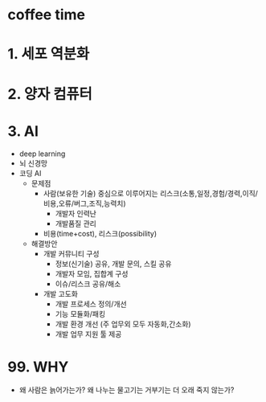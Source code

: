 # coffee time 

# 1. 세포 역분화 

# 2. 양자 컴퓨터 

# 3. AI 
- deep learning 
- 뇌 신경망 
- 코딩 AI 
  - 문제점 
    - 사람(보유한 기술) 중심으로 이루어지는 리스크(소통,일정,경험/경력,이직/비용,오류/버그,조직,능력치)
      - 개발자 인력난 
      - 개발품질 관리 
    - 비용(time+cost), 리스크(possibility)
  - 해결방안 
    - 개발 커뮤니티 구성 
      - 정보(신기술) 공유, 개발 문의, 스킬 공유
      - 개발자 모임, 집합계 구성 
      - 이슈/리스크 공유/해소
    - 개발 고도화 
      - 개발 프로세스 정의/개선 
      - 기능 모듈화/패킹 
      - 개발 환경 개선 (주 업무외 모두 자동화,간소화)
      - 개발 업무 지원 툴 제공  

# 99. WHY 
- 왜 사람은 늙어가는가? 왜 나누는 물고기는 거부기는 더 오래 죽지 않는가? 

